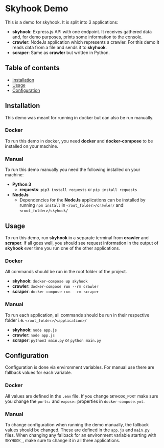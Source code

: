 # Skyhook Demo

This is a demo for skyhook. It is split into 3 applications:

* **skyhook**: Express.js API with one endpoint. It receives gathered data and, for demo purposes, prints some
  information to the console.
* **crawler**: NodeJs application which represents a crawler. For this demo it reads data from a file and sends it to
  **skyhook**.
* **scraper**: Same as **crawler** but written in Python.

## Table of contents

* [Installation](#installation)
* [Usage](#usage)
* [Configuration](#configuration)

## Installation

This demo was meant for running in docker but can also be run manually.

### Docker

To run this demo in docker, you need **docker** and **docker-compose** to be installed on your machine.

### Manual

To run this demo manually you need the following installed on your machine:

* **Python 3**
    * **requests**: `pip3 install requests` or `pip install requests`
* **NodeJs**
    * Dependencies for the **NodeJs** applications can be installed by running
      `npm install` in `<root_folder>/crawler/` and `<root_folder>/skyhook/`

## Usage

To run this demo, run **skyhook** in a separate terminal from **crawler** and **scraper**. If all goes well, you should
see request information in the output of **skyhook** ever time you run one of the other applications.

### Docker

All commands should be run in the root folder of the project.

* **skyhook**: `docker-compose up skyhook`
* **crawler**: `docker-compose run --rm crawler`
* **scraper**: `docker-compose run --rm scraper`

### Manual

To run each application, all commands should be run in their respective folder i.e. `<root_folder>/<application>/`

* **skyhook**: `node app.js`
* **crawler**: `node app.js`
* **scraper**: `python3 main.py` or `python main.py`

## Configuration

Configuration is done via environment variables. For manual use there are fallback values for each variable.

### Docker

All values are defined in the `.env` file. If you change `SKYHOOK_PORT` make sure you change the `ports:` and `expose:`
properties in `docker-compose.yml`.

### Manual

To change configuration when running the demo manually, the fallback values should be changed. These are defined in
the `app.js` and `main.py` files. When changing any fallback for an environment variable starting with `SKYHOOK_`, make
sure to change it in all three applications.
